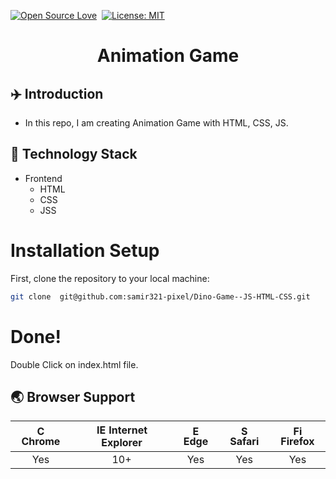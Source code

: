 [![Open Source Love](https://badges.frapsoft.com/os/v1/open-source.svg?v=102)](https://snip-share.herokuapp.com/)&nbsp;
[![License: MIT](https://img.shields.io/badge/License-MIT-green.svg)](https://opensource.org/licenses/MIT)
<h1 align="center">Animation Game</h1>
 
## 	✈️ Introduction
* In this repo, I am creating Animation Game with HTML, CSS, JS.

## 🚀 Technology Stack
* Frontend
  * HTML
  * CSS 
  * JSS

# Installation Setup
First, clone the repository to your local machine:

```bash
git clone  git@github.com:samir321-pixel/Dino-Game--JS-HTML-CSS.git
```
# Done!
Double Click on index.html file.

## 🌏 Browser Support

| <img src="https://user-images.githubusercontent.com/1215767/34348387-a2e64588-ea4d-11e7-8267-a43365103afe.png" alt="Chrome" width="16px" height="16px" /> Chrome | <img src="https://user-images.githubusercontent.com/1215767/34348590-250b3ca2-ea4f-11e7-9efb-da953359321f.png" alt="IE" width="16px" height="16px" /> Internet Explorer | <img src="https://user-images.githubusercontent.com/1215767/34348380-93e77ae8-ea4d-11e7-8696-9a989ddbbbf5.png" alt="Edge" width="16px" height="16px" /> Edge | <img src="https://user-images.githubusercontent.com/1215767/34348394-a981f892-ea4d-11e7-9156-d128d58386b9.png" alt="Safari" width="16px" height="16px" /> Safari | <img src="https://user-images.githubusercontent.com/1215767/34348383-9e7ed492-ea4d-11e7-910c-03b39d52f496.png" alt="Firefox" width="16px" height="16px" /> Firefox |
| :---------: | :---------: | :---------: | :---------: | :---------: |
| Yes | 10+ | Yes | Yes | Yes |

